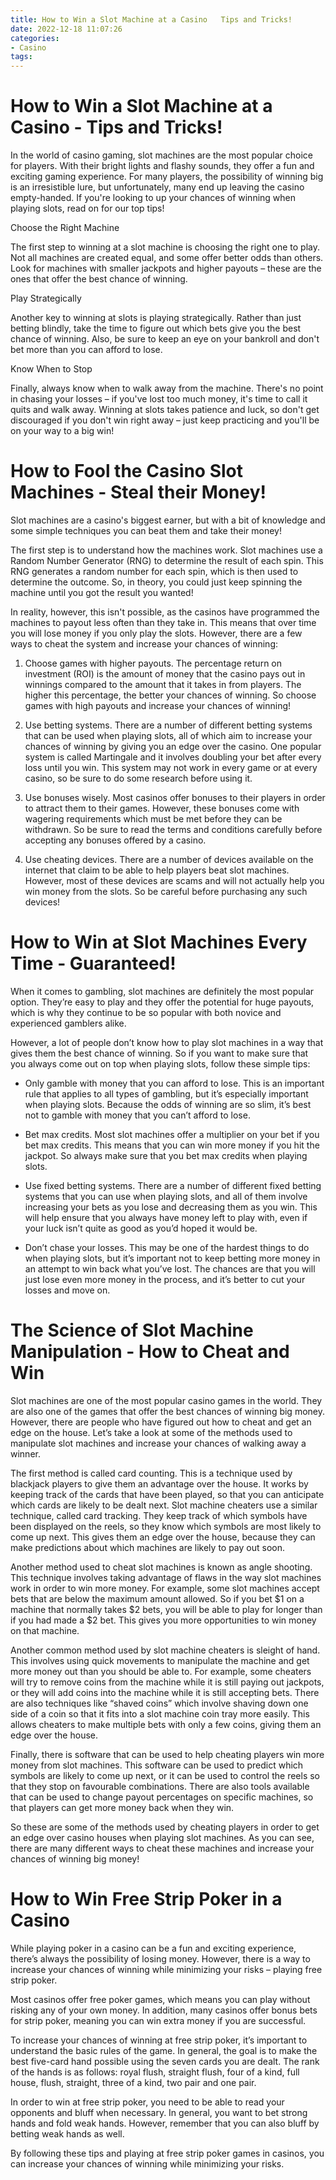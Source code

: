 ```yaml
---
title: How to Win a Slot Machine at a Casino   Tips and Tricks!
date: 2022-12-18 11:07:26
categories:
- Casino
tags:
---
```



#  How to Win a Slot Machine at a Casino - Tips and Tricks!

In the world of casino gaming, slot machines are the most popular choice for players. With their bright lights and flashy sounds, they offer a fun and exciting gaming experience. For many players, the possibility of winning big is an irresistible lure, but unfortunately, many end up leaving the casino empty-handed. If you're looking to up your chances of winning when playing slots, read on for our top tips!

Choose the Right Machine

The first step to winning at a slot machine is choosing the right one to play. Not all machines are created equal, and some offer better odds than others. Look for machines with smaller jackpots and higher payouts – these are the ones that offer the best chance of winning.

Play Strategically

Another key to winning at slots is playing strategically. Rather than just betting blindly, take the time to figure out which bets give you the best chance of winning. Also, be sure to keep an eye on your bankroll and don't bet more than you can afford to lose.

Know When to Stop

Finally, always know when to walk away from the machine. There's no point in chasing your losses – if you've lost too much money, it's time to call it quits and walk away. Winning at slots takes patience and luck, so don't get discouraged if you don't win right away – just keep practicing and you'll be on your way to a big win!

#  How to Fool the Casino Slot Machines - Steal their Money!

Slot machines are a casino's biggest earner, but with a bit of knowledge and some simple techniques you can beat them and take their money!

The first step is to understand how the machines work. Slot machines use a Random Number Generator (RNG) to determine the result of each spin. This RNG generates a random number for each spin, which is then used to determine the outcome. So, in theory, you could just keep spinning the machine until you got the result you wanted!

In reality, however, this isn't possible, as the casinos have programmed the machines to payout less often than they take in. This means that over time you will lose money if you only play the slots. However, there are a few ways to cheat the system and increase your chances of winning:

1) Choose games with higher payouts. The percentage return on investment (ROI) is the amount of money that the casino pays out in winnings compared to the amount that it takes in from players. The higher this percentage, the better your chances of winning. So choose games with high payouts and increase your chances of winning!

2) Use betting systems. There are a number of different betting systems that can be used when playing slots, all of which aim to increase your chances of winning by giving you an edge over the casino. One popular system is called Martingale and it involves doubling your bet after every loss until you win. This system may not work in every game or at every casino, so be sure to do some research before using it.

3) Use bonuses wisely. Most casinos offer bonuses to their players in order to attract them to their games. However, these bonuses come with wagering requirements which must be met before they can be withdrawn. So be sure to read the terms and conditions carefully before accepting any bonuses offered by a casino.

4) Use cheating devices. There are a number of devices available on the internet that claim to be able to help players beat slot machines. However, most of these devices are scams and will not actually help you win money from the slots. So be careful before purchasing any such devices!

#  How to Win at Slot Machines Every Time - Guaranteed!

When it comes to gambling, slot machines are definitely the most popular option. They’re easy to play and they offer the potential for huge payouts, which is why they continue to be so popular with both novice and experienced gamblers alike.

However, a lot of people don’t know how to play slot machines in a way that gives them the best chance of winning. So if you want to make sure that you always come out on top when playing slots, follow these simple tips:

- Only gamble with money that you can afford to lose. This is an important rule that applies to all types of gambling, but it’s especially important when playing slots. Because the odds of winning are so slim, it’s best not to gamble with money that you can’t afford to lose.

- Bet max credits. Most slot machines offer a multiplier on your bet if you bet max credits. This means that you can win more money if you hit the jackpot. So always make sure that you bet max credits when playing slots.

- Use fixed betting systems. There are a number of different fixed betting systems that you can use when playing slots, and all of them involve increasing your bets as you lose and decreasing them as you win. This will help ensure that you always have money left to play with, even if your luck isn’t quite as good as you’d hoped it would be.

- Don’t chase your losses. This may be one of the hardest things to do when playing slots, but it’s important not to keep betting more money in an attempt to win back what you’ve lost. The chances are that you will just lose even more money in the process, and it’s better to cut your losses and move on.

#  The Science of Slot Machine Manipulation - How to Cheat and Win

Slot machines are one of the most popular casino games in the world. They are also one of the games that offer the best chances of winning big money. However, there are people who have figured out how to cheat and get an edge on the house. Let’s take a look at some of the methods used to manipulate slot machines and increase your chances of walking away a winner.

The first method is called card counting. This is a technique used by blackjack players to give them an advantage over the house. It works by keeping track of the cards that have been played, so that you can anticipate which cards are likely to be dealt next. Slot machine cheaters use a similar technique, called card tracking. They keep track of which symbols have been displayed on the reels, so they know which symbols are most likely to come up next. This gives them an edge over the house, because they can make predictions about which machines are likely to pay out soon.

Another method used to cheat slot machines is known as angle shooting. This technique involves taking advantage of flaws in the way slot machines work in order to win more money. For example, some slot machines accept bets that are below the maximum amount allowed. So if you bet $1 on a machine that normally takes $2 bets, you will be able to play for longer than if you had made a $2 bet. This gives you more opportunities to win money on that machine.

Another common method used by slot machine cheaters is sleight of hand. This involves using quick movements to manipulate the machine and get more money out than you should be able to. For example, some cheaters will try to remove coins from the machine while it is still paying out jackpots, or they will add coins into the machine while it is still accepting bets. There are also techniques like “shaved coins” which involve shaving down one side of a coin so that it fits into a slot machine coin tray more easily. This allows cheaters to make multiple bets with only a few coins, giving them an edge over the house.

Finally, there is software that can be used to help cheating players win more money from slot machines. This software can be used to predict which symbols are likely to come up next, or it can be used to control the reels so that they stop on favourable combinations. There are also tools available that can be used to change payout percentages on specific machines, so that players can get more money back when they win.

So these are some of the methods used by cheating players in order to get an edge over casino houses when playing slot machines. As you can see, there are many different ways to cheat these machines and increase your chances of winning big money!

#  How to Win Free Strip Poker in a Casino

While playing poker in a casino can be a fun and exciting experience, there’s always the possibility of losing money. However, there is a way to increase your chances of winning while minimizing your risks – playing free strip poker.

Most casinos offer free poker games, which means you can play without risking any of your own money. In addition, many casinos offer bonus bets for strip poker, meaning you can win extra money if you are successful.

To increase your chances of winning at free strip poker, it’s important to understand the basic rules of the game. In general, the goal is to make the best five-card hand possible using the seven cards you are dealt. The rank of the hands is as follows: royal flush, straight flush, four of a kind, full house, flush, straight, three of a kind, two pair and one pair.

In order to win at free strip poker, you need to be able to read your opponents and bluff when necessary. In general, you want to bet strong hands and fold weak hands. However, remember that you can also bluff by betting weak hands as well.

By following these tips and playing at free strip poker games in casinos, you can increase your chances of winning while minimizing your risks.